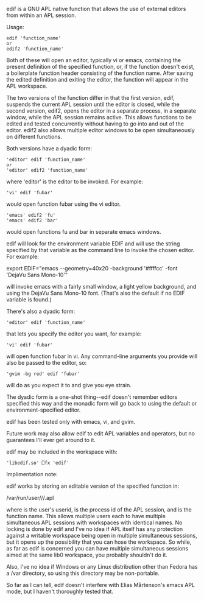 edif is a GNU APL native function that allows the use of external editors
from within an APL session.

Usage:

	edif 'function_name'
    or
	edif2 'function_name'

Both of these will open an editor, typically vi or emacs, containing the
present definition of the specified function, or, if the function doesn't
exist, a boilerplate function header consisting of the function name.
After saving the edited definition and exiting the editor, the function
will appear in the APL workspace.

The two versions of the function differ in that the first version, edif,
suspends the current APL session until the editor is closed, while the
second version, edif2, opens the editor in a separate process, in a
separate window, while the APL session remains active.  This allows
functions to be edited and tested concurrently without having to go
into and out of the editor.  edif2 also allows multiple editor windows
to be open simultaneously on different functions.

Both versions have a dyadic form:

	'editor' edif 'function_name'
    or
	'editor' edif2 'function_name'

where 'editor' is the editor to be invoked.  For example:

	'vi' edif 'fubar'

would open function fubar using the vi editor.

	'emacs' edif2 'fu'
	'emacs' edif2 'bar'

would open functions fu and bar in separate emacs windows.

edif will look for the environment variable EDIF and will use the string
specified by that variable as the command line to invoke the chosen editor.
For example:

   export EDIF="emacs --geometry=40x20  -background '#ffffcc' -font 'DejaVu Sans Mono-10'"

will invoke emacs with a fairly small window, a light yellow background, and
using the DejaVu Sans Mono-10 font.  (That's also the default if no EDIF
variable is found.)

There's also a dyadic form:

	'editor' edif 'function_name'

that lets you specify the editor you want, for example:

	'vi' edif 'fubar'

will open function fubar in vi.  Any command-line arguments you provide will
also be passed to the editor, so:

	'gvim -bg red' edif 'fubar'

will do as you expect it to and give you eye strain.

The dyadic form is a one-shot thing--edif doesn't remember editors
specified this way and the monadic form will go back to using the
default or environment-specified editor.

edif has been tested only with emacs, vi, and gvim.


Future work may also allow edif to edit APL variables and operators, but no
guarantees I'll ever get around to it.

edif may be included in the workspace with:

	'libedif.so' ⎕fx 'edif'



Implimentation note:

edif works by storing an editable version of the specified function in:

/var/run/user/<uid>/<pid>/<name>.apl  

where <uid> is the user's userid, <pid> is the process id of the APL 
session, and <name> is the function name.  This allows multiple users 
each to have multiple simultaneous APL sessions with workspaces with 
identical names.  No locking is done by edif and I've no idea if APL 
itself has any protection against a writable workspace being open in 
multiple simultaneous sessions, but it opens up the possibility that 
you can hose the workspace.  So while, as far as edif is concerned 
you can have multiple simultaneous sessions aimed at the same lib0 
workspace, you probably shouldn't do it.

Also, I've no idea if Windows or any Linux distribution other than 
Fedora has a /var directory, so using this directory may be non-portable.

So far as I can tell, edif doesn't interfere with Elias Mårtenson's 
emacs APL mode, but I haven't thoroughly tested that.

